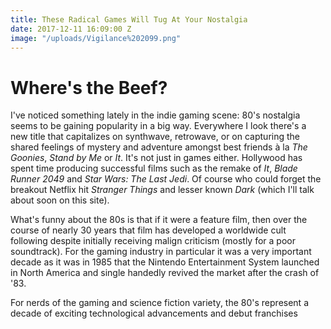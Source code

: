```yaml
---
title: These Radical Games Will Tug At Your Nostalgia
date: 2017-12-11 16:09:00 Z
image: "/uploads/Vigilance%202099.png"
---
```


# Where's the Beef? 

I've noticed something lately in the indie gaming scene: 80's nostalgia seems to be gaining popularity in a big way. Everywhere I look there's a new title that capitalizes on synthwave, retrowave, or on capturing the shared feelings of mystery and adventure amongst best friends à la *The Goonies*, *Stand by Me* or *It*. It's not just in games either. Hollywood has spent time producing successful films such as the remake of *It*, *Blade Runner 2049* and *Star Wars: The Last Jedi*. Of course who could forget the breakout Netflix hit *Stranger Things* and lesser known *Dark* (which I'll talk about soon on this site). 

What's funny about the 80s is that if it were a feature film, then over the course of nearly 30 years that film has developed a worldwide cult following despite initially receiving malign criticism (mostly for a poor soundtrack). For the gaming industry in particular it was a very important decade as it was in 1985 that the Nintendo Entertainment System launched in North America and single handedly revived the market after the crash of '83.  

For nerds of the gaming and science fiction variety, the 80's represent a decade of exciting technological advancements and debut franchises 